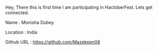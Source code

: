 Hey, There this is first time I am participating in HactoberFest.
Lets get connected.

Name : Monisha Dubey

Location : India

Github URL : https://github.com/Mazekeen08
